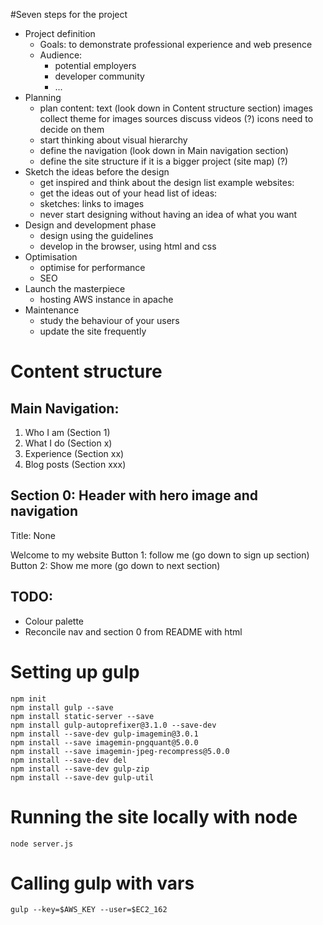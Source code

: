 
#Seven steps for the project

- Project definition
    - Goals:
        to demonstrate professional experience and web presence
    - Audience:
        - potential employers
        - developer community
        - ...
- Planning
    - plan content: 
        text (look down in Content structure section) 
        images
            collect theme for images
            sources
            discuss
        videos (?)
        icons
            need to decide on them
    - start thinking about visual hierarchy
    - define the navigation (look down in Main navigation section)
    - define the site structure if it is a bigger project (site map) (?)
- Sketch the ideas before the design
    - get inspired and think about the design
        list example websites:
    - get the ideas out of your head
        list of ideas:
    - sketches:
        links to images
    - never start designing without having an idea of what you want
- Design and development phase
    - design using the guidelines
    - develop in the browser, using html and css
- Optimisation
    - optimise for performance
    - SEO
- Launch the masterpiece
    - hosting
        AWS instance in apache
- Maintenance
    - study the behaviour of your users
    - update the site frequently


# Content structure

## Main Navigation:
1. Who I am (Section 1)
2. What I do (Section x)
3. Experience (Section xx)
4. Blog posts (Section xxx)


## Section 0: Header with hero image and navigation
Title: None

Welcome to my website
Button 1: follow me (go down to sign up section)
Button 2: Show me more (go down to next section)

## TODO:
* Colour palette
* Reconcile nav and section 0 from README with html

# Setting up gulp

````
npm init
npm install gulp --save
npm install static-server --save
npm install gulp-autoprefixer@3.1.0 --save-dev
npm install --save-dev gulp-imagemin@3.0.1 
npm install --save imagemin-pngquant@5.0.0
npm install --save imagemin-jpeg-recompress@5.0.0
npm install --save-dev del
npm install --save-dev gulp-zip
npm install --save-dev gulp-util

````

# Running the site locally with node
````
node server.js
````

# Calling gulp with vars
````
gulp --key=$AWS_KEY --user=$EC2_162
````

